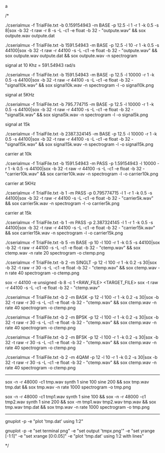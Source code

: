 a

/*



./cserialmux -f TrialFile.txt -b 0.159154943 -m  BASE -p 12.5 -l 1 -r 1 -k 0.5 -s 8|sox -b 32 -t raw -r 8 -s -L -c1 -e float -b 32 - "outpute.wav" &&  sox outpute.wav outpute.dat



./cserialmux -f TrialFile.txt -b 1591.54943 -m  BASE -p 12.5 -l 10 -r 1 -k 0.5 -s 44100|sox -b 32 -t raw -r 44100 -s -L -c1 -e float -b 32 - "outpute.wav" &&  sox outpute.wav outpute.dat && sox outpute.wav -n spectrogram



signal at 10 Khz = 591.54943 rad/s

./cserialmux -f TrialFile.txt -b 1591.54943 -m  BASE -p 12.5 -l 10000 -r 1 -k 0.5 -s 44100|sox -b 32 -t raw -r 44100 -s -L -c1 -e float -b 32 - "signal10k.wav" && sox signal10k.wav -n spectrogram -l -o signal10k.png



signal at 5KHz

./cserialmux -f TrialFile.txt -b 795.774715 -m  BASE -p 12.5 -l 10000 -r 1 -k 0.5 -s 44100|sox -b 32 -t raw -r 44100 -s -L -c1 -e float -b 32 - "signal5k.wav" && sox signal5k.wav -n spectrogram -l -o signal5k.png



signal at 15k

./cserialmux -f TrialFile.txt -b 2387.324145 -m  BASE -p 12.5 -l 10000 -r 1 -k 0.5 -s 44100|sox -b 32 -t raw -r 44100 -s -L -c1 -e float -b 32 - "signal15k.wav" && sox signal15k.wav -n spectrogram -l -o signal15k.png



carrier at 10k

./cserialmux -f TrialFile.txt -b 1591.54943 -m  PASS -p 1.59154943 -l 10000 -r 1 -k 0.5 -s 44100|sox -b 32 -t raw -r 44100 -s -L -c1 -e float -b 32 - "carrier10k.wav" && sox carrier10k.wav -n spectrogram -l -o carrier10k.png



carrier at 5KHz

./cserialmux -f TrialFile.txt -b 1 -m  PASS -p 0.795774715 -l 1 -r 1 -k 0.5 -s 44100|sox -b 32 -t raw -r 44100 -s -L -c1 -e float -b 32 - "carrier5k.wav" && sox carrier5k.wav -n spectrogram -l -o carrier5k.png



carrier at 15k

./cserialmux -f TrialFile.txt -b 1 -m  PASS -p 2.387324145 -l 1 -r 1 -k 0.5 -s 44100|sox -b 32 -t raw -r 44100 -s -L -c1 -e float -b 32 - "carrier15k.wav" && sox carrier15k.wav -n spectrogram -l -o carrier15k.png







./cserialmux -f TrialFile.txt -b 5 -m  BASE -p 10 -l 100 -r 1 -k 0.5 -s 44100|sox -b 32 -t raw -r 44100 -s -L -c1 -e float -b 32 - "ctemp.wav" && sox ctemp.wav -n rate 20 spectrogram -o ctemp.png





./cserialmux -f TrialFile.txt -b 2 -m  SINGLT -p 12 -l 100 -r 1 -k 0.2 -s 30|sox -b 32 -t raw -r 30 -s -L -c1 -e float -b 32 - "ctemp.wav" && sox ctemp.wav -n rate 40 spectrogram -o ctemp.png

sox -r 44100 -e unsigned -b 8 -c 1 <RAW_FILE> <TARGET_FILE>
sox -t raw -r 44100 -s -L -c1 -e float -b 32 - "ctemp.wav"


./cserialmux -f TrialFile.txt -b 2 -m  BASK -p 12 -l 100 -r 1 -k 0.2 -s 30|sox -b 32 -t raw -r 30 -s -L -c1 -e float -b 32 - "ctemp.wav" && sox ctemp.wav -n rate 40 spectrogram -o ctemp.png



./cserialmux -f TrialFile.txt -b 2 -m  BPSK -p 12 -l 100 -r 1 -k 0.2 -s 30|sox -b 32 -t raw -r 30 -s -L -c1 -e float -b 32 - "ctemp.wav" && sox ctemp.wav -n rate 40 spectrogram -o ctemp.png





./cserialmux -f TrialFile.txt -b 2 -m  BFSK -p 12 -l 100 -r 1 -k 0.2 -s 30|sox -b 32 -t raw -r 30 -s -L -c1 -e float -b 32 - "ctemp.wav" && sox ctemp.wav -n rate 40 spectrogram -o ctemp.png



./cserialmux -f TrialFile.txt -b 2 -m  4QAM -p 12 -l 10 -r 1 -k 0.2 -s 30|sox -b 32 -t raw -r 30 -s -L -c1 -e float -b 32 - "ctemp.wav" && sox ctemp.wav -n rate 40 spectrogram -o ctemp.png



-----------------

sox -n -r 48000 -c1 tmp.wav synth 1 sine 100 sine 200 && sox tmp.wav tmp.dat && sox tmp.wav -n rate 1000 spectrogram -o tmp.png



sox -n -r 48000 -c1 tmp1.wav synth 1 sine 100 && sox -n -r 48000 -c1 tmp2.wav synth 1 sine 200 && sox -m tmp1.wav tmp2.wav tmp.wav && sox tmp.wav tmp.dat && sox tmp.wav -n rate 1000 spectrogram -o tmp.png

---------------

gnuplot -p -e "plot 'tmp.dat' using 1:2"



gnuplot -p -e "set terminal png" -e "set output 'tmpx.png'" -e "set yrange [-1:1]" -e "set xrange [0:0.05]" -e "plot 'tmp.dat' using 1:2 with lines"



*/
